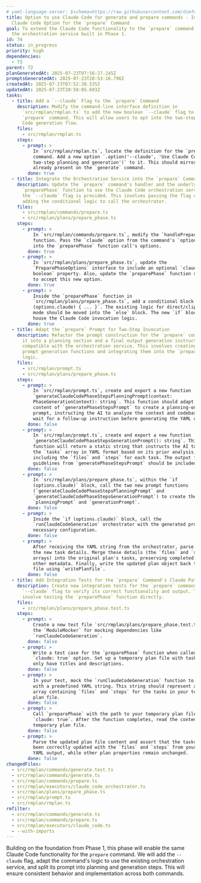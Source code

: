 ```yaml
---
# yaml-language-server: $schema=https://raw.githubusercontent.com/dimfeld/llmutils/main/schema/rmplan-plan-schema.json
title: Option to use Claude Code for generate and prepare commands - Implement
  Claude Code Option for the `prepare` Command
goal: To extend the Claude Code functionality to the `prepare` command, reusing
  the orchestration service built in Phase 1.
id: 74
status: in_progress
priority: high
dependencies:
  - 73
parent: 72
planGeneratedAt: 2025-07-23T07:56:27.245Z
promptsGeneratedAt: 2025-07-23T20:53:16.796Z
createdAt: 2025-07-23T07:52:38.535Z
updatedAt: 2025-07-23T20:58:05.693Z
tasks:
  - title: Add a `--claude` Flag to the `prepare` Command
    description: Modify the command-line interface definition in
      `src/rmplan/rmplan.ts` to add the new boolean `--claude` flag to the
      `prepare` command. This will allow users to opt into the two-step Claude
      Code generation flow.
    files:
      - src/rmplan/rmplan.ts
    steps:
      - prompt: >
          In `src/rmplan/rmplan.ts`, locate the definition for the `prepare`
          command. Add a new option `.option('--claude', 'Use Claude Code for
          two-step planning and generation')` to it. This should mirror the flag
          already present on the `generate` command.
        done: true
  - title: Integrate the Orchestration Service into the `prepare` Command
    description: Update the `prepare` command's handler and the underlying
      `preparePhase` function to use the Claude Code orchestration service when
      the `--claude` flag is provided. This involves passing the flag down and
      adding the conditional logic to call the orchestrator.
    files:
      - src/rmplan/commands/prepare.ts
      - src/rmplan/plans/prepare_phase.ts
    steps:
      - prompt: >
          In `src/rmplan/commands/prepare.ts`, modify the `handlePrepareCommand`
          function. Pass the `claude` option from the command's `options` object
          into the `preparePhase` function call's options.
        done: true
      - prompt: >
          In `src/rmplan/plans/prepare_phase.ts`, update the
          `PreparePhaseOptions` interface to include an optional `claude?:
          boolean` property. Also, update the `preparePhase` function signature
          to accept this new option.
        done: true
      - prompt: >
          Inside the `preparePhase` function in
          `src/rmplan/plans/prepare_phase.ts`, add a conditional block `if
          (options.claude) { ... }`. The existing logic for direct/clipboard
          mode should be moved into the `else` block. The new `if` block will
          house the Claude Code invocation logic.
        done: true
  - title: Adapt the `prepare` Prompt for Two-Step Invocation
    description: Refactor the prompt construction for the `prepare` command to split
      it into a planning section and a final output generation instruction,
      compatible with the orchestration service. This involves creating new
      prompt generation functions and integrating them into the `preparePhase`
      logic.
    files:
      - src/rmplan/prompt.ts
      - src/rmplan/plans/prepare_phase.ts
    steps:
      - prompt: >
          In `src/rmplan/prompt.ts`, create and export a new function
          `generateClaudeCodePhaseStepsPlanningPrompt(context:
          PhaseGenerationContext): string`. This function should adapt the
          content of `generatePhaseStepsPrompt` to create a planning-only
          prompt, instructing the AI to analyze the context and codebase but to
          wait for a follow-up instruction before generating the YAML output.
        done: false
      - prompt: >
          In `src/rmplan/prompt.ts`, create and export a new function
          `generateClaudeCodePhaseStepsGenerationPrompt(): string`. This
          function will return a static string that instructs the AI to generate
          the `tasks` array in YAML format based on its prior analysis,
          including the `files` and `steps` for each task. The output format
          guidelines from `generatePhaseStepsPrompt` should be included.
        done: false
      - prompt: >
          In `src/rmplan/plans/prepare_phase.ts`, within the `if
          (options.claude)` block, call the two new prompt functions
          (`generateClaudeCodePhaseStepsPlanningPrompt` and
          `generateClaudeCodePhaseStepsGenerationPrompt`) to create the
          `planningPrompt` and `generationPrompt`.
        done: false
      - prompt: >
          Inside the `if (options.claude)` block, call the
          `runClaudeCodeGeneration` orchestrator with the generated prompts and
          necessary configuration.
        done: false
      - prompt: >
          After receiving the YAML string from the orchestrator, parse it to get
          the new task details. Merge these details (the `files` and `steps`
          arrays) into the original plan's tasks, preserving completed tasks and
          other metadata. Finally, write the updated plan object back to the
          file using `writePlanFile`.
        done: false
  - title: Add Integration Tests for the `prepare` Command's Claude Path
    description: Create new integration tests for the `prepare` command with the
      `--claude` flag to verify its correct functionality and output. This will
      involve testing the `preparePhase` function directly.
    files:
      - src/rmplan/plans/prepare_phase.test.ts
    steps:
      - prompt: >
          Create a new test file `src/rmplan/plans/prepare_phase.test.ts`. Use
          the `ModuleMocker` for mocking dependencies like
          `runClaudeCodeGeneration`.
        done: false
      - prompt: >
          Write a test case for the `preparePhase` function when called with the
          `claude: true` option. Set up a temporary plan file with tasks that
          only have titles and descriptions.
        done: false
      - prompt: >
          In your test, mock the `runClaudeCodeGeneration` function to resolve
          with a predefined YAML string. This string should represent a `tasks`
          array containing `files` and `steps` for the tasks in your temporary
          plan file.
        done: false
      - prompt: >
          Call `preparePhase` with the path to your temporary plan file and
          `claude: true`. After the function completes, read the content of the
          temporary plan file.
        done: false
      - prompt: >
          Parse the updated plan file content and assert that the tasks have
          been correctly updated with the `files` and `steps` from your mocked
          YAML output, while other plan properties remain unchanged.
        done: false
changedFiles:
  - src/rmplan/commands/generate.test.ts
  - src/rmplan/commands/generate.ts
  - src/rmplan/commands/prepare.ts
  - src/rmplan/executors/claude_code_orchestrator.ts
  - src/rmplan/plans/prepare_phase.ts
  - src/rmplan/prompt.ts
  - src/rmplan/rmplan.ts
rmfilter:
  - src/rmplan/commands/generate.ts
  - src/rmplan/commands/prepare.ts
  - src/rmplan/executors/claude_code.ts
  - --with-imports
---
```


Building on the foundation from Phase 1, this phase will enable the same Claude Code functionality for the `prepare` command. We will add the `--claude` flag, adapt the command's logic to use the existing orchestration service, and split its prompt into planning and generation steps. This will ensure consistent behavior and implementation across both commands.
